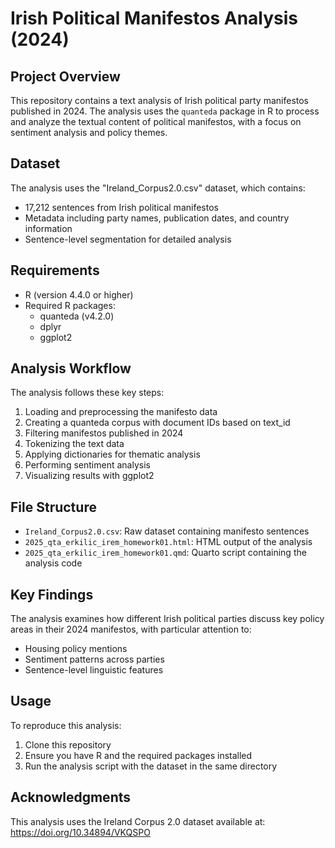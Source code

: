 # Irish Political Manifestos Analysis (2024)

## Project Overview
This repository contains a text analysis of Irish political party manifestos published in 2024. The analysis uses the `quanteda` package in R to process and analyze the textual content of political manifestos, with a focus on sentiment analysis and policy themes.

## Dataset
The analysis uses the "Ireland_Corpus2.0.csv" dataset, which contains:
- 17,212 sentences from Irish political manifestos
- Metadata including party names, publication dates, and country information
- Sentence-level segmentation for detailed analysis

## Requirements
- R (version 4.4.0 or higher)
- Required R packages:
  - quanteda (v4.2.0)
  - dplyr
  - ggplot2

## Analysis Workflow
The analysis follows these key steps:
1. Loading and preprocessing the manifesto data
2. Creating a quanteda corpus with document IDs based on text_id
3. Filtering manifestos published in 2024
4. Tokenizing the text data
5. Applying dictionaries for thematic analysis
6. Performing sentiment analysis
7. Visualizing results with ggplot2

## File Structure
- `Ireland_Corpus2.0.csv`: Raw dataset containing manifesto sentences
- `2025_qta_erkilic_irem_homework01.html`: HTML output of the analysis
- `2025_qta_erkilic_irem_homework01.qmd`: Quarto script containing the analysis code

## Key Findings
The analysis examines how different Irish political parties discuss key policy areas in their 2024 manifestos, with particular attention to:
- Housing policy mentions
- Sentiment patterns across parties
- Sentence-level linguistic features

## Usage
To reproduce this analysis:
1. Clone this repository
2. Ensure you have R and the required packages installed
3. Run the analysis script with the dataset in the same directory

## Acknowledgments
This analysis uses the Ireland Corpus 2.0 dataset available at: https://doi.org/10.34894/VKQSPO



